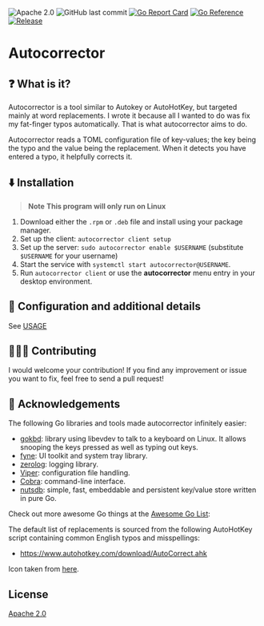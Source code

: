
![Apache 2.0](https://img.shields.io/github/license/joshuar/autocorrector) 
![GitHub last commit](https://img.shields.io/github/last-commit/joshuar/autocorrector)
[![Go Report Card](https://goreportcard.com/badge/github.com/joshuar/autocorrector?style=flat-square)](https://goreportcard.com/report/github.com/joshuar/autocorrector) 
[![Go Reference](https://pkg.go.dev/badge/github.com/joshuar/autocorrector.svg)](https://pkg.go.dev/github.com/joshuar/autocorrector)
[![Release](https://img.shields.io/github/release/joshuar/autocorrector.svg?style=flat-square)](https://github.com/joshuar/autocorrector/releases/latest)

# Autocorrector

## ❓ What is it?

Autocorrector is a tool similar to Autokey or AutoHotKey, but targeted mainly at word replacements.  I wrote it because all I wanted to do was fix my fat-finger typos automatically.  That is what autocorrector aims to do.  

Autocorrector reads a TOML configuration file of key-values; the key being the typo and the value being the replacement.  When it detects you have entered a typo, it helpfully corrects it.


## ⬇️ Installation

> **Note**
> **This program will only run on Linux**

1. Download either the `.rpm` or `.deb` file and install using your package manager.
2. Set up the client: `autocorrector client setup`
3. Set up the server: `sudo autocorrector enable $USERNAME` (substitute `$USERNAME` for your username)
4. Start the service with `systemctl start autocorrector@USERNAME`.
5. Run `autocorrector client` or use the **autocorrector** menu entry in your desktop environment.

## 📝 Configuration and additional details

See [USAGE](USAGE.md)

## 🧑‍🤝‍🧑 Contributing

I would welcome your contribution! If you find any improvement or issue you want
to fix, feel free to send a pull request!

## 🙌 Acknowledgements

The following Go libraries and tools made autocorrector infinitely easier:

- [gokbd](https://github.com/joshuar/gokbd): library using libevdev to talk to a keyboard on Linux. It allows snooping the keys pressed as well as typing out keys.
- [fyne](https://fyne.io/): UI toolkit and system tray library.
- [zerolog](https://github.com/rs/zerolog): logging library.
- [Viper](https://github.com/spf13/viper): configuration file handling.
- [Cobra](https://github.com/spf13/cobra): command-line interface.
- [nutsdb](https://xujiajun.cn/nutsdb/): simple, fast, embeddable and persistent key/value store written in pure Go.

Check out more awesome Go things at the [Awesome Go List](https://github.com/avelino/awesome-go):

The default list of replacements is sourced from the following AutoHotKey script containing common English typos and misspellings:

- https://www.autohotkey.com/download/AutoCorrect.ahk

Icon taken from [here](https://pixabay.com/vectors/spellcheck-correct-typo-errors-1292780/).

## License

[Apache 2.0](LICENSE)

